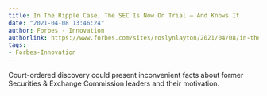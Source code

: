 ```yaml
---
title: In The Ripple Case, The SEC Is Now On Trial – And Knows It
date: "2021-04-08 13:46:24"
author: Forbes - Innovation
authorlink: https://www.forbes.com/sites/roslynlayton/2021/04/08/in-the-ripple-case-the-sec-is-now-on-trial--and-knows-it/
tags:
- Forbes-Innovation
---
```

Court-ordered discovery could present inconvenient facts about former Securities & Exchange Commission leaders and their motivation.